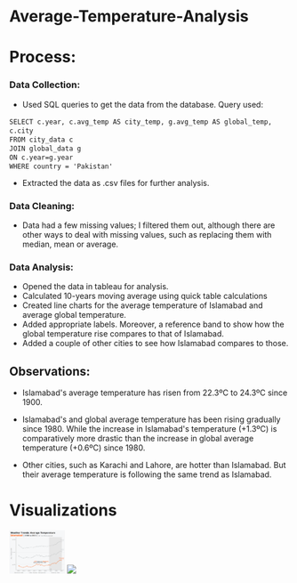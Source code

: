 # Average-Temperature-Analysis


# Process:

### Data Collection:
- Used SQL queries to get the data from the database.
Query used:

```
SELECT c.year, c.avg_temp AS city_temp, g.avg_temp AS global_temp, c.city 
FROM city_data c
JOIN global_data g
ON c.year=g.year
WHERE country = 'Pakistan'
```

- Extracted the data as .csv files for further analysis.

### Data Cleaning:
- Data had a few missing values; I filtered them out, although there are other ways to deal with missing values, such as replacing them with median, mean or average.

### Data Analysis:
- Opened the data in tableau for analysis.
- Calculated 10-years moving average using quick table calculations
- Created line charts for the average temperature of Islamabad and average global temperature.
- Added appropriate labels. Moreover, a reference band to show how the global temperature rise compares to that of Islamabad.
- Added a couple of other cities to see how Islamabad compares to those.


## Observations:

- Islamabad's average temperature has risen from 22.3ºC to 24.3ºC since 1900.

- Islamabad's and global average temperature has been rising gradually since 1980. While the  increase in Islamabad's temperature (+1.3ºC) is comparatively more drastic than the increase in global average temperature (+0.6ºC) since 1980.

- Other cities, such as Karachi and Lahore, are hotter than Islamabad. But their average temperature is following the same trend as Islamabad. 
# Visualizations
<img src='isb_post.png' width='100'>
<img src='https://github.com/imagineazhar/Data-Analysis/blob/main/2-%20Global%20Temperature/global.png' width='100'>
